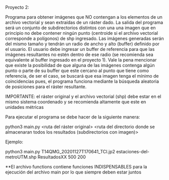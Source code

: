 Proyecto 2:

Programa para obtener imágenes que NO contengan a los elementos de un archivo vectorial y sean extraídas de un ráster dado.
La salida del programa será un conjunto de subdirectorios distintos con una una imagen que en principio no debe contener ningún punto  (centroide si el archivo vectorial corresponde a polígonos) de shp ingresado.
Las imágenes generadas serán del mismo tamaño y tendrán un radio de ancho y alto (buffer) definido por el usuario. 
El usuario debe ingresar un buffer de referencia para que las imágenes resultantes no estén dentro de ese radio (se recomienda sea equivalente al buffer ingresado en el proyecto 1). 
Vale la pena mencionar que existe la posibilidad de que alguna de las imágenes contenga algún punto o parte de su buffer que este cercano al punto que tiene como referencia, de ser el caso, se buscará que esa imagen tenga el mínimo de coincidencias pues, el programa funciona mediante la búsqueda aleatoria de posiciones para el ráster resultante.

IMPORTANTE: el ráster original y el archivo vectorial (shp) debe estar en el mismo sistema coordenado y se recomienda altamente que este en unidades métricas

Para ejecutar el programa se debe hacer de la siguiente manera:

python3 main.py <ruta del ráster original>   <ruta del archivo vectorial>  <ruta del directorio donde se almacenaran todos los resultados (subdirectorios con imagen)>   <buffer de las nuevas imagenes>  <buffer de los puntos referentes del archivo vectorial>

Ejemplo:

python3 main.py T14QMG_20201127T170641_TCI.jp2 estaciones-del-metroUTM.shp  ResultadosXX 500  200


**El archivo functions contiene funciones INDISPENSABLES para la ejecución del archivo main por lo que  siempre deben estar juntos
